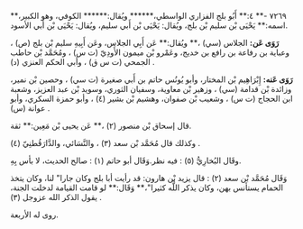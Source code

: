 ٧٢٦٩ -** ٤:** أَبُو بلج الفزاري الواسطي،****** ويُقال:****** الكوفي، وهو الكبير،** اسمه:** يَحْيَى بْن سليم بْن بلج، ويُقال: يَحْيَى بْن أَبي سليم، ويُقال: يَحْيَى بْن أَبي الأسود.

**رَوَى عَن:** الجلاس (سي) ،** ويُقال:** عَن أَبِي الجلاس، وعَن أَبِيهِ سليم بْن بلج (ص) ، وعباية بن رفاعة بن رافع بن خديج، وعَمْرو بْن ميمون الأَودِيّ (ت س) ، ومُحَمَّد بْن حاطب الجمحي (ت س ق) ، وأبي الحكم العنزي (د) .

**رَوَى عَنه:** إِبْرَاهِيم بْن المختار، وأبو يُونُس حاتم بن أَبي صغيرة (ت سي) ، وحصين بْن نمير، وزائدة بْن قدامة (سي) ، وزهير بْن معاوية، وسفيان الثوري، وسويد بْن عبد العزيز، وشعبة ابن الحجاج (ت س) ، وشعيب بْن صفوان، وهشيم بْن بشير (٤) ، وأبو حمزة السكري، وأبو عوانة (س) .

قال إسحاق بْن منصور (٢) ،** عَن يحيى بْن مَعِين:** ثقة.

وكذلك قال مُحَمَّد بْن سعد (٣) ، والنَّسَائي، والدَّارَقُطنِيّ (٤) .

وقَال البُخارِيُّ (٥) : فيه نظر.وَقَال أبو حاتم (١) : صالح الحديث، لا بأس بِهِ.

وَقَال مُحَمَّد بْن سعد (٢) : قال يزيد بْن هارون: قد رأيت أبا بلج وكان جارا" لنا، وكان يتخذ الحمام يستأنس بهن، وكان يذكر اللَّه كثيرا"،** وَقَال:** لو قامت القيامة لدخلت الجنة، يقول الذكر الله عزوجل (٣) .

روى له الأربعة.
